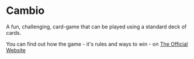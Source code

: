 # Cambio

A fun, challenging, card-game that can be played using a standard deck of cards.

You can find out how the game - it's rules and ways to win - on [The Official Website](https://cambiocardgame.com/)
